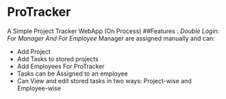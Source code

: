 # ProTracker
A Simple Project Tracker WebApp (On Process)
##Features :
*Double Login:
  For Manager
  And For Employee*
Manager are assigned manually and can:

- Add Project
- Add Tasks to stored projects
- Add Employees For ProTracker
- Tasks can be Assigned to an employee
- Can View and edit stored tasks in two ways: Project-wise and Employee-wise
